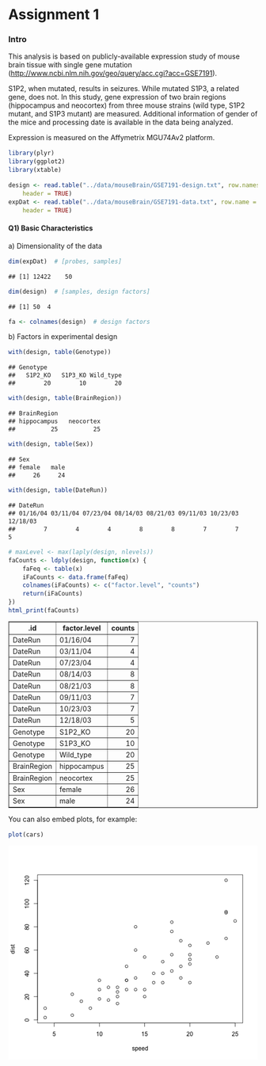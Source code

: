Assignment 1
========================================================

### Intro ###

This analysis is based on publicly-available expression study of mouse brain tissue with single gene mutation (http://www.ncbi.nlm.nih.gov/geo/query/acc.cgi?acc=GSE7191). 

S1P2, when mutated, results in seizures. While mutated S1P3, a related gene, does not. In this study, gene expression of two brain regions (hippocampus and neocortex) from three mouse strains (wild type, S1P2 mutant, and S1P3 mutant) are measured. Additional information of gender of the mice and processing date is available in the data being analyzed.

Expression is measured on the Affymetrix MGU74Av2 platform.

```r
library(plyr)
library(ggplot2)
library(xtable)
```







```r
design <- read.table("../data/mouseBrain/GSE7191-design.txt", row.names = 1, 
    header = TRUE)
expDat <- read.table("../data/mouseBrain/GSE7191-data.txt", row.name = "probe", 
    header = TRUE)
```


#### Q1) Basic Characteristics ####

a) Dimensionality of the data

```r
dim(expDat)  # [probes, samples]
```

```
## [1] 12422    50
```

```r
dim(design)  # [samples, design factors]
```

```
## [1] 50  4
```

```r
fa <- colnames(design)  # design factors
```


b) Factors in experimental design

```r
with(design, table(Genotype))
```

```
## Genotype
##   S1P2_KO   S1P3_KO Wild_type 
##        20        10        20
```

```r
with(design, table(BrainRegion))
```

```
## BrainRegion
## hippocampus   neocortex 
##          25          25
```

```r
with(design, table(Sex))
```

```
## Sex
## female   male 
##     26     24
```

```r
with(design, table(DateRun))
```

```
## DateRun
## 01/16/04 03/11/04 07/23/04 08/14/03 08/21/03 09/11/03 10/23/03 12/18/03 
##        7        4        4        8        8        7        7        5
```



```r
# maxLevel <- max(laply(design, nlevels))
faCounts <- ldply(design, function(x) {
    faFeq <- table(x)
    iFaCounts <- data.frame(faFeq)
    colnames(iFaCounts) <- c("factor.level", "counts")
    return(iFaCounts)
})
html_print(faCounts)
```

<!-- html table generated in R 3.0.2 by xtable 1.7-1 package -->
<!-- Fri Feb 21 17:24:07 2014 -->
<TABLE border=1>
<TR> <TH> .id </TH> <TH> factor.level </TH> <TH> counts </TH>  </TR>
  <TR> <TD> DateRun </TD> <TD> 01/16/04 </TD> <TD align="right"> 7 </TD> </TR>
  <TR> <TD> DateRun </TD> <TD> 03/11/04 </TD> <TD align="right"> 4 </TD> </TR>
  <TR> <TD> DateRun </TD> <TD> 07/23/04 </TD> <TD align="right"> 4 </TD> </TR>
  <TR> <TD> DateRun </TD> <TD> 08/14/03 </TD> <TD align="right"> 8 </TD> </TR>
  <TR> <TD> DateRun </TD> <TD> 08/21/03 </TD> <TD align="right"> 8 </TD> </TR>
  <TR> <TD> DateRun </TD> <TD> 09/11/03 </TD> <TD align="right"> 7 </TD> </TR>
  <TR> <TD> DateRun </TD> <TD> 10/23/03 </TD> <TD align="right"> 7 </TD> </TR>
  <TR> <TD> DateRun </TD> <TD> 12/18/03 </TD> <TD align="right"> 5 </TD> </TR>
  <TR> <TD> Genotype </TD> <TD> S1P2_KO </TD> <TD align="right"> 20 </TD> </TR>
  <TR> <TD> Genotype </TD> <TD> S1P3_KO </TD> <TD align="right"> 10 </TD> </TR>
  <TR> <TD> Genotype </TD> <TD> Wild_type </TD> <TD align="right"> 20 </TD> </TR>
  <TR> <TD> BrainRegion </TD> <TD> hippocampus </TD> <TD align="right"> 25 </TD> </TR>
  <TR> <TD> BrainRegion </TD> <TD> neocortex </TD> <TD align="right"> 25 </TD> </TR>
  <TR> <TD> Sex </TD> <TD> female </TD> <TD align="right"> 26 </TD> </TR>
  <TR> <TD> Sex </TD> <TD> male </TD> <TD align="right"> 24 </TD> </TR>
   </TABLE>

You can also embed plots, for example:


```r
plot(cars)
```

![plot of chunk unnamed-chunk-7](figure/unnamed-chunk-7.png) 


